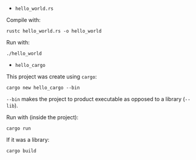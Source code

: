   * `hello_world.rs`

Compile with:

    rustc hello_world.rs -o hello_world

Run with:

    ./hello_world


*  `hello_cargo`

This project was create using `cargo`:

    cargo new hello_cargo --bin

`--bin` makes the project to product executable as opposed to a library
(`--lib`).

Run with (inside the project):

    cargo run

If it was a library:

    cargo build
